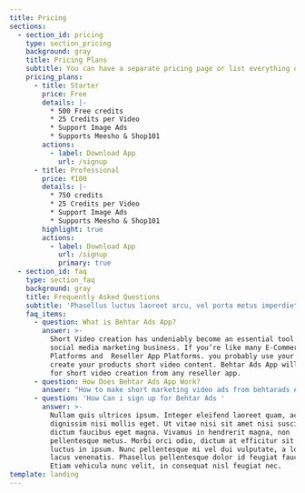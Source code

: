 ```yaml
---
title: Pricing
sections:
  - section_id: pricing
    type: section_pricing
    background: gray
    title: Pricing Plans
    subtitle: You can have a separate pricing page or list everything on the home page.
    pricing_plans:
      - title: Starter
        price: Free
        details: |-
          * 500 Free credits
          * 25 Credits per Video
          * Support Image Ads
          * Supports Meesho & Shop101
        actions:
          - label: Download App
            url: /signup
      - title: Professional
        price: ₹100
        details: |-
          * 750 credits
          * 25 Credits per Video
          * Support Image Ads
          * Supports Meesho & Shop101
        highlight: true
        actions:
          - label: Download App
            url: /signup
            primary: true
  - section_id: faq
    type: section_faq
    background: gray
    title: Frequently Asked Questions
    subtitle: 'Phasellus luctus laoreet arcu, vel porta metus imperdiet sit amet.'
    faq_items:
      - question: What is Behtar Ads App?
        answer: >-
          Short Video creation has undeniably become an essential tool for
          social media marketing business. If you’re like many E-Commerce
          Platforms and  Reseller App Platforms. you probably use your phone to
          create your products short video content. Behtar Ads App will help you
          for short video creation from any reseller app.
      - question: How Does Behtar Ads App Work?
        answer: "How to make short marketing video ads from behtarads App\nOnce you install the app, sign up into the app, and follow these simple 3 steps,\n\n\n\U0001F933 **Share** : Once you identify the right product catlog which you think your customer will buy, click on “Share to behtarads App” button. \n\n\n**Video Types** Select the video type's to create a short video for your product.\n\n**Video share on social media** After the video is ready, you can share it on social media Sites.\n"
      - question: 'How Can i sign up for Behtar Ads '
        answer: >-
          Nullam quis ultrices ipsum. Integer eleifend laoreet quam, ac
          dignissim nisi mollis eget. Ut vitae nisi sit amet nisi suscipit
          dictum faucibus eget magna. Vivamus in hendrerit magna, non
          pellentesque metus. Morbi orci odio, dictum at efficitur sit amet,
          luctus in ipsum. Nunc pellentesque mi vel dui vulputate, a lobortis
          lacus venenatis. Phasellus pellentesque dolor id feugiat faucibus.
          Etiam vehicula nunc velit, in consequat nisl feugiat nec.
template: landing
---
```

